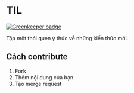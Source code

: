 # TIL

[![Greenkeeper badge](https://badges.greenkeeper.io/12bitvn/til.svg)](https://greenkeeper.io/)

Tập một thói quen ý thức về những kiến thức mới.

## Cách contribute

1. Fork
1. Thêm nội dung của bạn
1. Tạo merge request